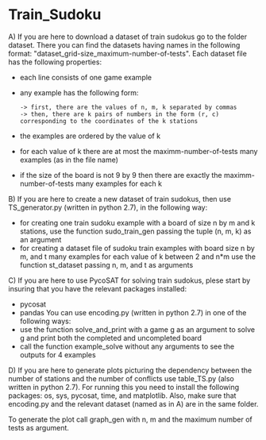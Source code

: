 # Train_Sudoku

A) If you are here to download a dataset of train sudokus go to the folder dataset. There you can find the datasets having names in the following format: "dataset_grid-size_maximum-number-of-tests".  Each dataset file has the following properties:
  - each line consists of one game example
  - any example has the following form: 
  
        -> first, there are the values of n, m, k separated by commas  
        -> then, there are k pairs of numbers in the form (r, c) corresponding to the coordinates of the k stations
  - the examples are ordered by the value of k
  - for each value of k there are at most the maximm-number-of-tests many examples (as in the file name)
  - if the size of the board is not 9 by 9 then there are exactly the maximm-number-of-tests many examples for each k

B) If you are here to create a new dataset of train sudokus, then use  TS_generator.py (written in python 2.7), in the following way:
  - for creating one train sudoku example with a board of size n by m and k stations, use the function sudo_train_gen passing the tuple (n, m, k) as an argument
  - for creating a dataset file of sudoku train examples with board size n by m, and t many examples for each value of k between 2 and n*m use the function st_dataset passing n, m, and t as arguments

C) If you are here to use PycoSAT for solving train sudokus, plese start by insuring that you have the relevant packages installed:
  - pycosat
  - pandas
You can use encoding.py (written in python 2.7) in one of the following ways:
  - use the function solve_and_print with a game g as an argument to solve g and print both the completed and uncompleted board
  - call the function example_solve without any arguments to see the outputs for 4 examples

D) If you are here to generate plots picturing the dependency between the number of stations and the number of conflicts use table_TS.py (also written in python 2.7). For running this you need to install the following packages: os, sys, pycosat, time, and matplotlib. Also, make sure that encoding.py and the relevant dataset (named as in A) are in the same folder.

To generate the plot call graph_gen with n, m and the maximum number of tests as argument. 
